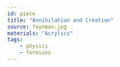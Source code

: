 ```yaml
---
id: piece
title: "Annihilation and Creation"
source: feynman.jpg
materials: "Acrylics"
tags:
    - physics
    - fermions 
---
```

